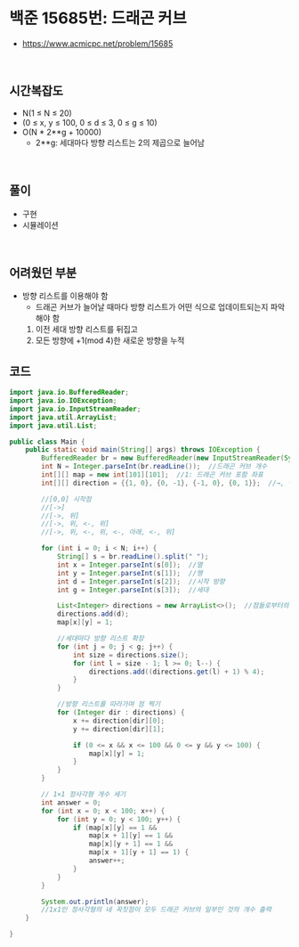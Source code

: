 # 백준 15685번: 드래곤 커브
* https://www.acmicpc.net/problem/15685

<br>

## 시간복잡도
* N(1 ≤ N ≤ 20)
* (0 ≤ x, y ≤ 100, 0 ≤ d ≤ 3, 0 ≤ g ≤ 10)
* O(N * 2**g + 10000)
  * 2**g: 세대마다 방향 리스트는 2의 제곱으로 늘어남 

<br>

## 풀이
* 구현
* 시뮬레이션

<br>

## 어려웠던 부분
* 방향 리스트를 이용해야 함
  * 드래곤 커브가 늘어날 때마다 방향 리스트가 어떤 식으로 업데이트되는지 파악해야 함
  1. 이전 세대 방향 리스트를 뒤집고
  2. 모든 방향에 +1(mod 4)한 새로운 방향을 누적

## 코드
```java
import java.io.BufferedReader;
import java.io.IOException;
import java.io.InputStreamReader;
import java.util.ArrayList;
import java.util.List;

public class Main {
    public static void main(String[] args) throws IOException {
        BufferedReader br = new BufferedReader(new InputStreamReader(System.in));
        int N = Integer.parseInt(br.readLine());  //드래곤 커브 개수
        int[][] map = new int[101][101];  //1: 드래곤 커브 포함 좌표
        int[][] direction = {{1, 0}, {0, -1}, {-1, 0}, {0, 1}};  //→, ↑, ←, ↓

        //[0,0] 시작점
        //[->]
        //[->, 위]
        //[->, 위, <-, 위]
        //[->, 위, <-, 위, <-, 아래, <-, 위]

        for (int i = 0; i < N; i++) {
            String[] s = br.readLine().split(" ");
            int x = Integer.parseInt(s[0]);  //열
            int y = Integer.parseInt(s[1]);  //행
            int d = Integer.parseInt(s[2]);  //시작 방향
            int g = Integer.parseInt(s[3]);  //세대

            List<Integer> directions = new ArrayList<>();  //점들로부터의 방향을 계속 누적
            directions.add(d);
            map[x][y] = 1;

            //세대마다 방향 리스트 확장
            for (int j = 0; j < g; j++) {
                int size = directions.size();
                for (int l = size - 1; l >= 0; l--) {
                    directions.add((directions.get(l) + 1) % 4);
                }
            }

            //방향 리스트를 따라가며 점 찍기
            for (Integer dir : directions) {
                x += direction[dir][0];
                y += direction[dir][1];

                if (0 <= x && x <= 100 && 0 <= y && y <= 100) {
                    map[x][y] = 1;
                }
            }
        }

        // 1×1 정사각형 개수 세기
        int answer = 0;
        for (int x = 0; x < 100; x++) {
            for (int y = 0; y < 100; y++) {
                if (map[x][y] == 1 &&
                    map[x + 1][y] == 1 &&
                    map[x][y + 1] == 1 &&
                    map[x + 1][y + 1] == 1) {
                    answer++;
                }
            }
        }

        System.out.println(answer);
        //1x1인 정사각형의 네 꼭짓점이 모두 드래곤 커브의 일부인 것의 개수 출력
    }

}
```

